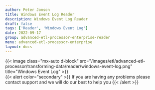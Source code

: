 ```yaml
---
author: Peter Jonson
title: Windows Event Log Reader
description: Windows Event Log Reader
draft: false
tags: ['Reader', 'Windows Event Log']
date: 2022-09-17
group: advanced-etl-processor-enterprise-reader
menu: advanced-etl-processor-enterprise
layout: docs
---
```


{{< image class="mx-auto d-block"  src="/images/etl/advanced-etl-processor/transforming-data/reader/windows-event-log.png" title="Windows Event Log" >}}
\
{{< alert color="secondary" >}}
If you are having any problems please contact support and we will do our best to help you
{{< /alert >}}
